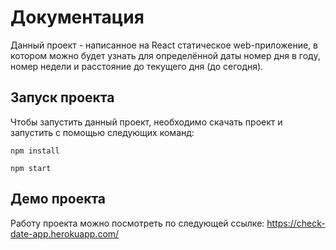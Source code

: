 # Документация

Данный проект - написанное на React статическое web-приложение, в котором можно будет узнать для определённой даты номер дня в году, номер недели и расстояние до текущего дня (до сегодня).

## Запуск проекта

Чтобы запустить данный проект, необходимо скачать проект и запустить
с помощью следующих команд:

`npm install`

`npm start`

## Демо проекта

Работу проекта можно посмотреть по следующей ссылке: https://check-date-app.herokuapp.com/
